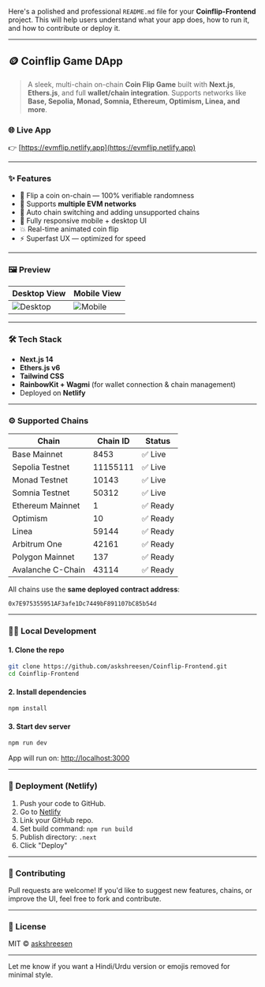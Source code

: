 Here's a polished and professional `README.md` file for your **Coinflip-Frontend** project. This will help users understand what your app does, how to run it, and how to contribute or deploy it.

---

## 🪙 Coinflip Game DApp

> A sleek, multi-chain on-chain **Coin Flip Game** built with **Next.js**, **Ethers.js**, and full **wallet/chain integration**. Supports networks like **Base, Sepolia, Monad, Somnia, Ethereum, Optimism, Linea, and more**.

### 🌐 Live App

👉 [https://evmflip.netlify.app](https://evmflip.netlify.app)

---

### ✨ Features

* 🎯 Flip a coin on-chain — 100% verifiable randomness
* 🔗 Supports **multiple EVM networks**
* 🔄 Auto chain switching and adding unsupported chains
* 📱 Fully responsive mobile + desktop UI
* 💥 Real-time animated coin flip
* ⚡ Superfast UX — optimized for speed

---

### 🖼️ Preview

| Desktop View                           | Mobile View                          |
| -------------------------------------- | ------------------------------------ |
| ![Desktop](public/preview-desktop.png) | ![Mobile](public/preview-mobile.png) |

---

### 🛠️ Tech Stack

* **Next.js 14**
* **Ethers.js v6**
* **Tailwind CSS**
* **RainbowKit + Wagmi** (for wallet connection & chain management)
* Deployed on **Netlify**

---

### ⚙️ Supported Chains

| Chain             | Chain ID | Status  |
| ----------------- | -------- | ------- |
| Base Mainnet      | 8453     | ✅ Live  |
| Sepolia Testnet   | 11155111 | ✅ Live  |
| Monad Testnet     | 10143    | ✅ Live  |
| Somnia Testnet    | 50312    | ✅ Live  |
| Ethereum Mainnet  | 1        | ✅ Ready |
| Optimism          | 10       | ✅ Ready |
| Linea             | 59144    | ✅ Ready |
| Arbitrum One      | 42161    | ✅ Ready |
| Polygon Mainnet   | 137      | ✅ Ready |
| Avalanche C-Chain | 43114    | ✅ Ready |

All chains use the **same deployed contract address**:

```solidity
0x7E975355951AF3afe1Dc7449bF891107bC85b54d
```

---

### 🧑‍💻 Local Development

#### 1. Clone the repo

```bash
git clone https://github.com/askshreesen/Coinflip-Frontend.git
cd Coinflip-Frontend
```

#### 2. Install dependencies

```bash
npm install
```

#### 3. Start dev server

```bash
npm run dev
```

App will run on: [http://localhost:3000](http://localhost:3000)

---

### 🚀 Deployment (Netlify)

1. Push your code to GitHub.
2. Go to [Netlify](https://netlify.com)
3. Link your GitHub repo.
4. Set build command: `npm run build`
5. Publish directory: `.next`
6. Click "Deploy"

---

### 🤝 Contributing

Pull requests are welcome! If you'd like to suggest new features, chains, or improve the UI, feel free to fork and contribute.

---

### 📄 License

MIT © [askshreesen](https://github.com/askshreesen)

---

Let me know if you want a Hindi/Urdu version or emojis removed for minimal style.
